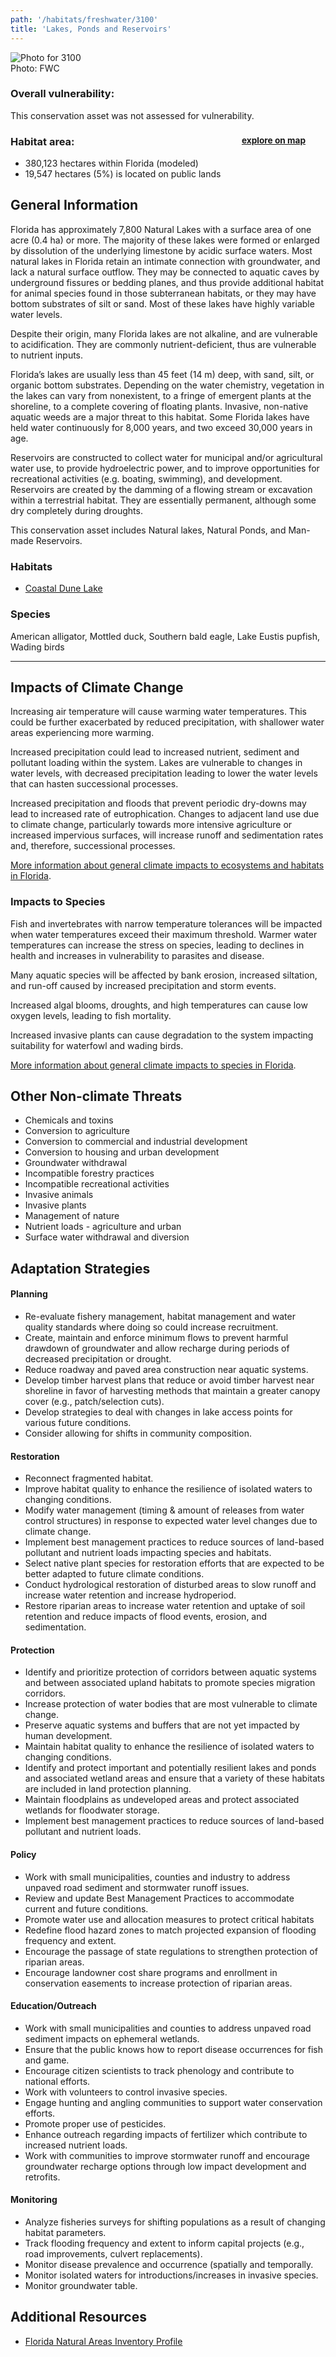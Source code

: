 ```yaml
---
path: '/habitats/freshwater/3100'
title: 'Lakes, Ponds and Reservoirs'
---
```


<content-header icon="lakes_ponds_reservoirs" title="Lakes, Ponds and Reservoirs"></content-header>

<div id="TopSection">

<div class="header-photo"><img src="3100.jpg" alt="Photo for 3100"/>
<figcaption>Photo: FWC</figcaption></div>

<div>

### Overall vulnerability:

This conservation asset was not assessed for vulnerability.

<h3>Habitat area: 
<a href="/habitats/freshwater/3100/map" style="float:right;font-size:smaller;margin-right: 2rem;">
<fa-icon name="map"></fa-icon>
explore on map
</a>
</h3>

-   380,123 hectares within Florida (modeled)
-   19,547 hectares (5%) is located on public lands

</div>
</div>

## General Information

Florida has approximately 7,800 Natural Lakes with a surface area of one acre (0.4 ha) or more. The majority of these lakes were formed or enlarged by dissolution of the underlying limestone by acidic surface waters. Most natural lakes in Florida retain an intimate connection with groundwater, and lack a natural surface outflow. They may be connected to aquatic caves by underground fissures or bedding planes, and thus provide additional habitat for animal species found in those subterranean habitats, or they may have bottom substrates of silt or sand. Most of these lakes have highly variable water levels. 

Despite their origin, many Florida lakes are not alkaline, and are vulnerable to acidification. They are commonly nutrient-deficient, thus are vulnerable to nutrient inputs.  

Florida’s lakes are usually less than 45 feet (14 m) deep, with sand, silt, or organic bottom substrates. Depending on the water chemistry, vegetation in the lakes can vary from nonexistent, to a fringe of emergent plants at the shoreline, to a complete covering of floating plants.  Invasive, non-native aquatic weeds are a major threat to this habitat. Some Florida lakes have held water continuously for 8,000 years, and two exceed 30,000 years in age.  

Reservoirs are constructed to collect water for municipal and/or agricultural water use, to provide hydroelectric power, and to improve opportunities for recreational activities (e.g. boating, swimming), and development. Reservoirs are created by the damming of a flowing stream or excavation within a terrestrial habitat. They are essentially permanent, although some dry completely during droughts.

This conservation asset includes Natural lakes, Natural Ponds, and Man-made Reservoirs.

### Habitats

- [Coastal Dune Lake](/habitats//habitats/freshwater/3112)



### Species

American alligator, Mottled duck, Southern bald eagle, Lake Eustis pupfish,  Wading birds

<hr />

## Impacts of Climate Change

Increasing air temperature will cause warming water temperatures.  This could be further exacerbated by reduced precipitation, with shallower water areas experiencing more warming.  

Increased precipitation could lead to increased nutrient, sediment and pollutant loading within the system. Lakes are vulnerable to changes in water levels, with decreased precipitation leading to lower the water levels that can hasten successional processes.  

Increased precipitation and floods that prevent periodic dry-downs may lead to increased rate of eutrophication. Changes to adjacent land use due to climate change, particularly towards more intensive agriculture or increased impervious surfaces, will increase runoff and sedimentation rates and, therefore, successional processes.



[More information about general climate impacts to ecosystems and habitats in Florida](/impacts/habitats).

### Impacts to Species

Fish and invertebrates with narrow temperature tolerances will be impacted when water temperatures exceed their maximum threshold.  Warmer water temperatures can increase the stress on species, leading to declines in health and increases in vulnerability to parasites and disease. 

Many aquatic species will be affected by bank erosion, increased siltation, and run-off caused by increased precipitation and storm events.  

Increased algal blooms, droughts, and high temperatures can cause low oxygen levels, leading to fish mortality.  

Increased invasive plants can cause degradation to the system impacting suitability for waterfowl and wading birds.

[More information about general climate impacts to species in Florida](/impacts/species).

## Other Non-climate Threats

-	Chemicals and toxins
-	Conversion to agriculture
-	Conversion to commercial and industrial development
-	Conversion to housing and urban development
-	Groundwater withdrawal
-	Incompatible forestry practices
-	Incompatible recreational activities
-	Invasive animals
-	Invasive plants
-	Management of nature
-	Nutrient loads - agriculture and urban
-	Surface water withdrawal and diversion


## Adaptation Strategies

#### Planning

- Re-evaluate fishery management, habitat management and water quality standards where doing so could increase recruitment.
- Create, maintain and enforce minimum flows to prevent harmful drawdown of groundwater and allow recharge during periods of decreased precipitation or drought.
- Reduce roadway and paved area construction near aquatic systems.
- Develop timber harvest plans that reduce or avoid timber harvest near shoreline in favor of harvesting methods that maintain a greater canopy cover (e.g., patch/selection cuts).
- Develop strategies to deal with changes in lake access points for various future conditions.
- Consider allowing for shifts in community composition.


#### Restoration

- Reconnect fragmented habitat.
- Improve habitat quality to enhance the resilience of isolated waters to changing conditions.
- Modify water management (timing & amount of releases from water control structures) in response to expected water level changes due to climate change.
- Implement best management practices to reduce sources of land-based pollutant and nutrient loads impacting species and habitats.
- Select native plant species for restoration efforts that are expected to be better adapted to future climate conditions.
- Conduct hydrological restoration of disturbed areas to slow runoff and increase water retention and increase hydroperiod.
- Restore riparian areas to increase water retention and uptake of soil retention and reduce impacts of flood events, erosion, and sedimentation.


#### Protection

- Identify and prioritize protection of corridors between aquatic systems and between associated upland habitats to promote species migration corridors.
- Increase protection of water bodies that are most vulnerable to climate change.
- Preserve aquatic systems and buffers that are not yet impacted by human development.
- Maintain habitat quality to enhance the resilience of isolated waters to changing conditions.
- Identify and protect important and potentially resilient lakes and ponds and associated wetland areas and ensure that a variety of these habitats are included in land protection planning.
- Maintain floodplains as undeveloped areas and protect associated wetlands for floodwater storage.
- Implement best management practices to reduce sources of land-based pollutant and nutrient loads.


#### Policy

- Work with small municipalities, counties and industry to address unpaved road sediment and stormwater runoff issues.
- Review and update Best Management Practices to accommodate current and future conditions.
- Promote water use and allocation measures to protect critical habitats
- Redefine flood hazard zones to match projected expansion of flooding frequency and extent.
- Encourage the passage of state regulations to strengthen protection of riparian areas.
- Encourage landowner cost share programs and enrollment in conservation easements to increase protection of riparian areas.


#### Education/Outreach

- Work with small municipalities and counties to address unpaved road sediment impacts on ephemeral wetlands.
- Ensure that the public knows how to report disease occurrences for fish and game.
- Encourage citizen scientists to track phenology and contribute to national efforts.
- Work with volunteers to control invasive species.
- Engage hunting and angling communities to support water conservation efforts.
- Promote proper use of pesticides.
- Enhance outreach regarding impacts of fertilizer which contribute to increased nutrient loads.
- Work with communities to improve stormwater runoff and encourage groundwater recharge options through low impact development and retrofits.


#### Monitoring

- Analyze fisheries surveys for shifting populations as a result of changing habitat parameters.
- Track flooding frequency and extent to inform capital projects (e.g., road improvements, culvert replacements).
- Monitor disease prevalence and occurrence (spatially and temporally.
- Monitor isolated waters for introductions/increases in invasive species.
- Monitor groundwater table.




## Additional Resources

 - [Florida Natural Areas Inventory Profile](http://www.fnai.org/PDF/NC/Lacustrine.pdf)
